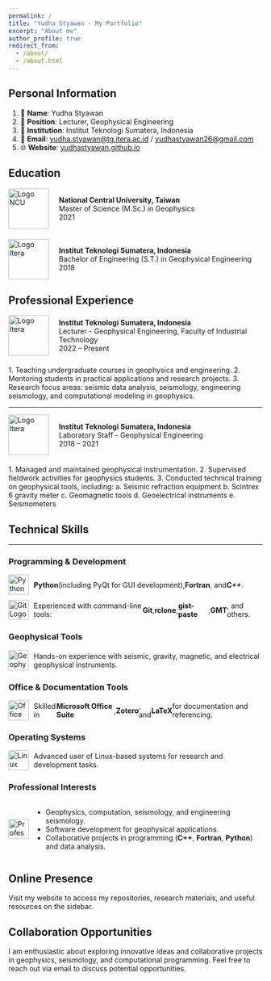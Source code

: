 ```yaml
---
permalink: /
title: "Yudha Styawan - My Portfolio"
excerpt: "About me"
author_profile: true
redirect_from: 
  - /about/
  - /about.html
---
```


Personal Information
------
1. 👤 **Name**: Yudha Styawan
2. 💼 **Position**: Lecturer, Geophysical Engineering
3. 🏫 **Institution**: Institut Teknologi Sumatera, Indonesia
4. 📧 **Email**: yudha.styawan@tg.itera.ac.id / yudhastyawan26@gmail.com
5. 🌐 **Website**: [yudhastyawan.github.io](https://yudhastyawan.github.io)

Education
------

<div style="display: flex; align-items: center; margin-bottom: 20px;">
  <img src="https://upload.wikimedia.org/wikipedia/commons/thumb/3/3a/NCULogo.svg/1200px-NCULogo.svg.png" alt="Logo NCU" style="width: 80px; height: auto; margin-right: 20px;">
  <div>
    <strong>National Central University, Taiwan</strong><br>
    Master of Science (M.Sc.) in Geophysics<br>
    2021
  </div>
</div>

<div style="display: flex; align-items: center; margin-bottom: 20px;">
  <img src="https://upload.wikimedia.org/wikipedia/commons/e/ef/Logo_ITERA.png" alt="Logo Itera" style="width: 80px; height: auto; margin-right: 20px;">
  <div>
    <strong>Institut Teknologi Sumatera, Indonesia</strong><br>
    Bachelor of Engineering (S.T.) in Geophysical Engineering<br>
    2018
  </div>
</div>

Professional Experience
------
<div style="display: flex; align-items: center; margin-bottom: 20px;">
  <img src="https://upload.wikimedia.org/wikipedia/commons/e/ef/Logo_ITERA.png" alt="Logo Itera" style="width: 80px; height: auto; margin-right: 20px;">
  <div>
    <strong>Institut Teknologi Sumatera, Indonesia</strong><br>
    Lecturer - Geophysical Engineering, Faculty of Industrial Technology<br>
    2022 – Present
  </div>
</div>
1. Teaching undergraduate courses in geophysics and engineering.
2. Mentoring students in practical applications and research projects.
3. Research focus areas: seismic data analysis, seismology, engineering seismology, and computational modeling in geophysics.

---

<div style="display: flex; align-items: center; margin-bottom: 20px;">
  <img src="https://upload.wikimedia.org/wikipedia/commons/e/ef/Logo_ITERA.png" alt="Logo Itera" style="width: 80px; height: auto; margin-right: 20px;">
  <div>
    <strong>Institut Teknologi Sumatera, Indonesia</strong><br>
    Laboratory Staff - Geophysical Engineering<br>
    2018 – 2021
  </div>
</div>
1. Managed and maintained geophysical instrumentation.
2. Supervised fieldwork activities for geophysics students.
3. Conducted technical training on geophysical tools, including:
	a. Seismic refraction equipment
	b. Scintrex 6 gravity meter
	c. Geomagnetic tools
	d. Geoelectrical instruments
	e. Seismometers


## Technical Skills
------

### Programming & Development
<div style="display: flex; align-items: center; margin-bottom: 10px;">
  <img src="https://upload.wikimedia.org/wikipedia/commons/c/c3/Python-logo-notext.svg" alt="Python Logo" style="width: 40px; height: auto; margin-right: 10px;">
  <strong>Python</strong> (including PyQt for GUI development), <strong>Fortran</strong>, and <strong>C++</strong>.
</div>
<div style="display: flex; align-items: center; margin-bottom: 10px;">
  <img src="https://upload.wikimedia.org/wikipedia/commons/e/e0/Git-logo.svg" alt="Git Logo" style="width: 40px; height: auto; margin-right: 10px;">
  Experienced with command-line tools: <strong>Git</strong>, <strong>rclone</strong>, <strong>gist-paste</strong>, <strong>GMT</strong>, and others.
</div>

### Geophysical Tools
<div style="display: flex; align-items: center; margin-bottom: 10px;">
  <img src="https://cdn-icons-png.flaticon.com/512/9443/9443153.png" alt="Geophysical Tools Icon" style="width: 40px; height: auto; margin-right: 10px;">
  Hands-on experience with seismic, gravity, magnetic, and electrical geophysical instruments.
</div>

### Office & Documentation Tools
<div style="display: flex; align-items: center; margin-bottom: 10px;">
  <img src="https://upload.wikimedia.org/wikipedia/commons/thumb/0/0c/Microsoft_Office_logo_%282013%E2%80%932019%29.svg/1200px-Microsoft_Office_logo_%282013%E2%80%932019%29.svg.png" alt="Office Tools Logo" style="width: 40px; height: auto; margin-right: 10px;">
  Skilled in <strong>Microsoft Office Suite</strong>, <strong>Zotero</strong>, and <strong>LaTeX</strong> for documentation and referencing.
</div>

### Operating Systems
<div style="display: flex; align-items: center; margin-bottom: 10px;">
  <img src="https://upload.wikimedia.org/wikipedia/commons/a/af/Tux.png" alt="Linux Logo" style="width: 40px; height: auto; margin-right: 10px;">
  Advanced user of Linux-based systems for research and development tasks.
</div>

### Professional Interests
<div style="display: flex; align-items: center; margin-bottom: 10px;">
  <img src="https://cdn-icons-png.flaticon.com/512/10898/10898109.png" alt="Professional Interests Icon" style="width: 40px; height: auto; margin-right: 10px;">
  <ul>
    <li>Geophysics, computation, seismology, and engineering seismology.</li>
    <li>Software development for geophysical applications.</li>
    <li>Collaborative projects in programming (<strong>C++</strong>, <strong>Fortran</strong>, <strong>Python</strong>) and data analysis.</li>
  </ul>
</div>


Online Presence
------
Visit my website to access my repositories, research materials, and useful resources on the sidebar.

Collaboration Opportunities
------
I am enthusiastic about exploring innovative ideas and collaborative projects in geophysics, seismology, and computational programming. Feel free to reach out via email to discuss potential opportunities.

